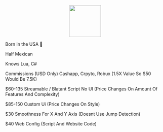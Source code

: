 <div id="header" align="center">
  <img src="https://github.com/FwedsW/FwedsW/assets/165351342/e5961387-f69e-4ec4-ad89-ceeaeda8e10d" width="100"/>
</div>

<img src="https://komarev.com/ghpvc/?username=FwedsW&style=flat-square&color=blue" alt=""/>

Born in the USA 🦅

Half Mexican

Knows Lua, C#

Commissions (USD Only) Cashapp, Crpyto, Robux (1.5X Value So $50 Would Be 7.5K)

$60-135 Streamable / Blatant Script No UI (Price Changes On Amount Of Features And Complexity)

$85-150 Custom Ui (Price Changes On Style)

$30 Smoothness For X And Y Axis (Doesnt Use Jump Detection)

$40 Web Config (Script And Website Code)

